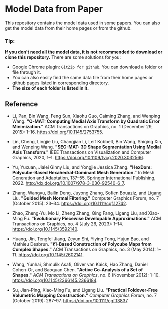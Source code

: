 # Model Data from Paper

This repository contains the model data used in some papers.
You can also get the model data from their home pages or from the github.

### Tip:
**If you don't need all the model data, it is not recommended to download or clone this repository.** There are some solutions for you:
- Google Chrome plugin: `GitZip for github`. You can download a folder or file through it.
- You can also easily find the same data file from their home pages or github pages listed in corresponding directory.
- **The size of each folder is listed in it.**

## Reference

- Li, Pan, Bin Wang, Feng Sun, Xiaohu Guo, Caiming Zhang, and Wenping Wang. **"Q-MAT: Computing Medial Axis Transform by Quadratic Error Minimization."** ACM Transactions on Graphics, no. 1 (December 29, 2015): 1–16. https://doi.org/10.1145/2753755.

- Lin, Cheng, Lingjie Liu, Changjian Li, Leif Kobbelt, Bin Wang, Shiqing Xin, and Wenping Wang. **"SEG-MAT: 3D Shape Segmentation Using Medial Axis Transform."** IEEE Transactions on Visualization and Computer Graphics, 2020, 1–1. https://doi.org/10.1109/tvcg.2020.3032566.

- Yu, Yuxuan, Jialei Ginny Liu, and Yongjie Jessica Zhang. **"HexDom: Polycube-Based Hexahedral-Dominant Mesh Generation."** In Mesh Generation and Adaptation, 137–55. Springer International Publishing, 2022. http://dx.doi.org/10.1007/978-3-030-92540-6_7.

- Zhang, Wangyu, Bailin Deng, Juyong Zhang, Sofien Bouaziz, and Ligang Liu. **"Guided Mesh Normal Filtering."** Computer Graphics Forum, no. 7 (October 2015): 23–34. https://doi.org/10.1111/cgf.12742.

- Zhao, Zheng-Yu, Mo Li, Zheng Zhang, Qing Fang, Ligang Liu, and Xiao-Ming Fu. **"Evolutionary Piecewise Developable Approximations."** ACM Transactions on Graphics, no. 4 (July 26, 2023): 1–14. https://doi.org/10.1145/3592140.

- Huang, Jin, Tengfei Jiang, Zeyun Shi, Yiying Tong, Hujun Bao, and Mathieu Desbrun. **"ℓ1-Based Construction of Polycube Maps from Complex Shapes."** ACM Transactions on Graphics, no. 3 (May 2014): 1–11. https://doi.org/10.1145/2602141.

- Wang, Yunhai, Shmulik Asafi, Oliver van Kaick, Hao Zhang, Daniel Cohen-Or, and Baoquan Chen. **"Active Co-Analysis of a Set of Shapes."** *ACM Transactions on Graphics*, no. 6 (November 2012): 1–10. https://doi.org/10.1145/2366145.2366184.
- Su, Jian-Ping, Xiao-Ming Fu, and Ligang Liu. **"Practical Foldover‐Free Volumetric Mapping Construction."** *Computer Graphics Forum*, no. 7 (October 2019): 287–97. https://doi.org/10.1111/cgf.13837.